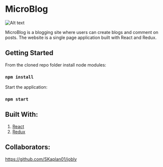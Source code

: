 # MicroBlog

![Alt text](https://github.com/hasierpastor/microblog/blob/master/assets/markdown.png)

MicroBlog is a blogging site where users can create blogs and comment on posts. The website is a single page application built with React and Redux.

## Getting Started

From the cloned repo folder install node modules:

### `npm install`

Start the application:

### `npm start`

## Built With:

1. [React](https://reactjs.org/)
2. [Redux](https://redux.js.org/)

## Collaborators:

https://github.com/SKaplan01/jobly
